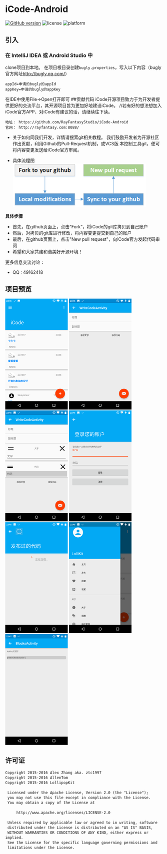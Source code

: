 # iCode-Android
[![GitHub version](https://badge.fury.io/gh/RayFantasyStudio%2FiCode-Android.svg)](https://badge.fury.io/gh/RayFantasyStudio%2FiCode-Android) ![license](http://img.shields.io/badge/license-Apache2-brightgreen.svg) ![platform](http://img.shields.io/badge/platform-Android-blue.svg)
## 引入
### 在 IntelliJ IDEA 或 Android Studio 中
clone项目到本地。
在项目根目录创建`bugly.properties`，写入以下内容（bugly官方网址<http://bugly.qq.com/>）
```
appId=申请的bugly的appId
appKey=申请的bugly的appKey
```
在IDE中使用File->Open打开即可
##贡献代码
    iCode开源项目致力于为开发者提供更好的交流平台，其开源项目旨为更加好地建设iCode。
//若有好的想法想加入iCode官方APP、对iCode有建议的话，请继续往下读。
```
地址： https://github.com/RayFantasyStudio/iCode-Android
官网： http://rayfantasy.com:8088/
```
- 关于如何同我们开发，详情请搜索git相关教程。
我们鼓励开发者为开源社区作出贡献，利用Github的Pull-Request机制，或VCS版
本控制工具git，便可将内容变更发送给iCode官方审阅。

- 具体流程图
![image](github-pull-request.png)

<b>具体步骤</b>
- 首先，在github页面上，点击“Fork”，将iCode的git库拷贝到自己账户
- 然后，对拷贝的git库进行修改，将内容变更提交到自己的账户
- 最后，在github页面上，点击"New pull request"，向iCode官方发起代码审阅
- 希望和大家共建和谐美好开源环境！

更多信息交流讨论：
- QQ  : 49162418

## 项目预览
<img src="./art/Demo1.png" alt="Example App" style="width: 200px; height: 355px" />
<img src="./art/Demo2.png" alt="Example App" style="width: 200px; height: 355px" />
<img src="./art/Demo3.png" alt="Example App" style="width: 200px; height: 355px" />
<img src="./art/Demo4.png" alt="Example App" style="width: 200px; height: 355px" />
<img src="./art/Demo5.png" alt="Example App" style="width: 200px; height: 355px" />
<img src="./art/Demo6.png" alt="Example App" style="width: 200px; height: 355px" />
<img src="./art/Demo7.png" alt="Example App" style="width: 200px; height: 355px" />

## 许可证
``` 
Copyright 2015-2016 Alex Zhang aka. ztc1997
Copyright 2015-2016 AllenTom
Copyright 2015-2016 LollipopKit

 Licensed under the Apache License, Version 2.0 (the "License");
 you may not use this file except in compliance with the License.
 You may obtain a copy of the License at
 
     http://www.apache.org/licenses/LICENSE-2.0
 
 Unless required by applicable law or agreed to in writing, software
 distributed under the License is distributed on an "AS IS" BASIS,
 WITHOUT WARRANTIES OR CONDITIONS OF ANY KIND, either express or implied.
 See the License for the specific language governing permissions and
 limitations under the License.
```
